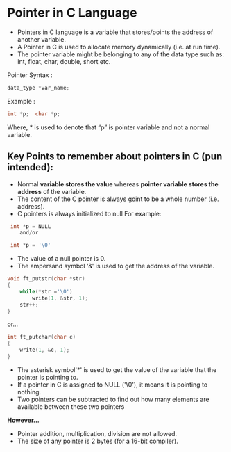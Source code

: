 # Pointer in C Language
- Pointers in C language is a variable that stores/points the address of another variable. 
- A Pointer in C is used to allocate memory dynamically (i.e. at run time). 
- The pointer variable might be belonging to any of the data type such as:
	 int, float, char, double, short etc.

Pointer Syntax : 
```c
data_type *var_name; 
```
Example : 
```c
int *p;  char *p;
```
Where, * is used to denote that “p” is pointer variable and not a normal variable.

## Key Points to remember about pointers in C (pun intended):
- Normal **variable stores the value** whereas **pointer variable stores the address** of the variable.
- The content of the C pointer is always goint to be a whole number (i.e. address).
- C pointers is always initialized to null 
For example:
```c
 int *p = NULL
 	and/or

 int *p = '\0'
```
- The value of a null pointer is 0.
- The ampersand symbol '&' is used to get the address of the variable.
```c
void ft_putstr(char *str)
{
	while(*str ='\0')
		write(1, &str, 1);
	str++;
}
```
or...
```c
int ft_putchar(char c)
{
	write(1, &c, 1);
}
```
- The asterisk symbol'*' is used to get the value of the variable that the pointer is pointing to.
- If a pointer in C is assigned to NULL ('\0'), it means it is pointing to nothing.
- Two pointers can be subtracted to find out how many elements are available between these two pointers

**However...**
- Pointer addition, multiplication, division are not allowed.
- The size of any pointer is 2 bytes (for a 16-bit compiler).
